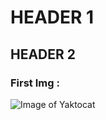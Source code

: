 # HEADER 1
## HEADER 2
### First Img :
![Image of Yaktocat](https://octodex.github.com/images/yaktocat.png)

